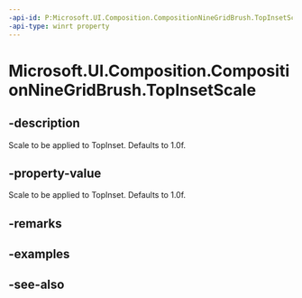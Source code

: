 ```yaml
---
-api-id: P:Microsoft.UI.Composition.CompositionNineGridBrush.TopInsetScale
-api-type: winrt property
---
```


<!-- Property syntax
public float TopInsetScale { get;  set; }
-->

# Microsoft.UI.Composition.CompositionNineGridBrush.TopInsetScale

## -description
Scale to be applied to TopInset. Defaults to 1.0f.

## -property-value
Scale to be applied to TopInset. Defaults to 1.0f.

## -remarks

## -examples

## -see-also
